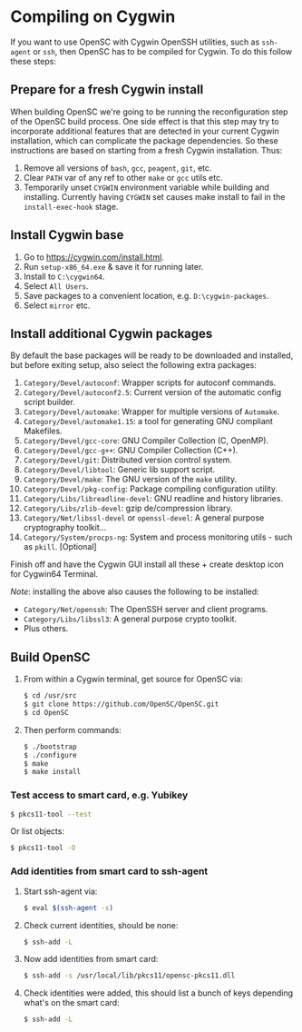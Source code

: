 # Compiling on Cygwin

If you want to use OpenSC with Cygwin OpenSSH utilities, such as `ssh-agent` or `ssh`,
then OpenSC has to be compiled for Cygwin. To do this follow these steps:

## Prepare for a fresh Cygwin install
When building OpenSC we're going to be running the reconfiguration step of the OpenSC build process.
One side effect is that this step may try to incorporate additional features that are detected in
your current Cygwin installation, which can complicate the package dependencies.
So these instructions are based on starting from a fresh Cygwin installation. Thus:

1. Remove all versions of `bash`, `gcc`, `peagent`, `git`, etc.
2. Clear `PATH` var of any ref to other `make` or `gcc` utils etc.
3. Temporarily unset `CYGWIN` environment variable while building and installing.
   Currently having `CYGWIN` set causes make install to fail in the `install-exec-hook` stage.

## Install Cygwin base 

1. Go to https://cygwin.com/install.html.
2. Run `setup-x86_64.exe` & save it for running later.
3. Install to `C:\cygwin64`.
4. Select `All Users`.
5. Save packages to a convenient location, e.g. `D:\cygwin-packages`.
6. Select `mirror` etc.

## Install additional Cygwin packages

By default the base packages will be ready to be downloaded and installed,
but before exiting setup, also select the following extra packages:

1. `Category/Devel/autoconf`: Wrapper scripts for autoconf commands.
2. `Category/Devel/autoconf2.5`: Current version of the automatic config script builder.
3. `Category/Devel/automake`: Wrapper for multiple versions of `Automake`.
4. `Category/Devel/automake1.15`: a tool for generating GNU compliant Makefiles.
5. `Category/Devel/gcc-core`: GNU Compiler Collection (C, OpenMP).
6. `Category/Devel/gcc-g++`: GNU Compiler Collection (C++).
7. `Category/Devel/git`: Distributed version control system.
8. `Category/Devel/libtool`: Generic lib support script.
9. `Category/Devel/make`: The GNU version of the `make` utility.
10. `Category/Devel/pkg-config`: Package compiling configuration utility.
11. `Category/Libs/libreadline-devel`: GNU readline and history libraries.
12. `Category/Libs/zlib-devel`: gzip de/compression library.
13. `Category/Net/libssl-devel` or `openssl-devel`: A general purpose cryptography toolkit...
14. `Category/System/procps-ng`: System and process monitoring utils - such as `pkill`. [Optional]

Finish off and have the Cygwin GUI install all these + create desktop icon for Cygwin64 Terminal.

*Note*: installing the above also causes the following to be installed:

* `Category/Net/openssh`: The OpenSSH server and client programs.
* `Category/Libs/libssl3`: A general purpose crypto toolkit.
* Plus others.

## Build OpenSC

1. From within a Cygwin terminal, get source for OpenSC via:

   ```bash
   $ cd /usr/src
   $ git clone https://github.com/OpenSC/OpenSC.git
   $ cd OpenSC
   ```

2. Then perform commands:

   ```bash
   $ ./bootstrap
   $ ./configure
   $ make
   $ make install
   ```

### Test access to smart card, e.g. Yubikey

```bash
$ pkcs11-tool --test
```

Or list objects:

```bash
$ pkcs11-tool -O
```

### Add identities from smart card to ssh-agent

1. Start ssh-agent via:

   ```bash
   $ eval $(ssh-agent -s)
   ```

2. Check current identities, should be none:

   ```bash
   $ ssh-add -L
   ```

3. Now add identities from smart card:

   ```bash
   $ ssh-add -s /usr/local/lib/pkcs11/opensc-pkcs11.dll
   ```

4. Check identities were added, this should list a bunch of keys depending what's on the smart card:

   ```bash
   $ ssh-add -L
   ```
